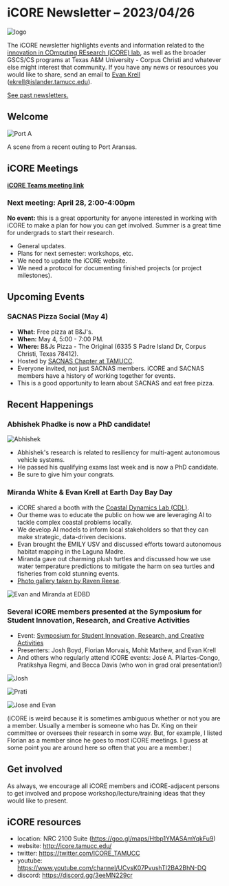 # iCORE Newsletter – 2023/04/26

![logo](../img/logo_plain_sm.jpg)

The iCORE newsletter highlights events and information related to the [innovation in COmputing REsearch (iCORE) lab](https://icore.tamucc.edu/),
as well as the broader GSCS/CS programs at Texas A&M University - Corpus Christi and whatever else might interest that community.
If you have any news or resources you would like to share, send an email to [Evan Krell](https://scholar.google.com/citations?user=jLuwYGAAAAAJ&hl=en) (ekrell@islander.tamucc.edu).

[See past newsletters.](https://github.com/ekrell/icore_website/tree/main/news)

## Welcome

![Port A](../img/portA.jpg)

A scene from a recent outing to Port Aransas. 

## iCORE Meetings

**[iCORE Teams meeting link](https://teams.microsoft.com/l/meetup-join/19%3Ameeting_MDdlZDBiMTgtYzVjNS00YjhhLWE5OTctY2Y5YzMyYTljNzU5%40thread.v2/0?context=%7B%22Tid%22%3A%2234cbfaf1-67a6-4781-a9ca-514eb2550b66%22%2C%22Oid%22%3A%22994c008b-0707-4f3c-8ac0-73b65e733430%22%2C%22MessageId%22%3A%220%22%7D)**

### Next meeting: April 28, 2:00-4:00pm

**No event:** this is a great opportunity for anyone interested in working with iCORE to make a plan for how you can get involved. 
Summer is a great time for undergrads to start their research.

- General updates.
- Plans for next semester: workshops, etc.
- We need to update the iCORE website.
- We need a protocol for documenting finished projects (or project milestones).

## Upcoming Events

### SACNAS Pizza Social (May 4)

- **What:** Free pizza at B&J's.
- **When:** May 4, 5:00 - 7:00 PM.
- **Where:** B&Js Pizza - The Original  (6335 S Padre Island Dr, Corpus Christi, Texas 78412).
- Hosted by [SACNAS Chapter at TAMUCC](https://tamucc.campuslabs.com/engage/organization/tamucc_sacnas).
- Everyone invited, not just SACNAS members. iCORE and SACNAS members have a history of working together for events.
- This is a good opportunity to learn about SACNAS and eat free pizza.

## Recent Happenings

### Abhishek Phadke is now a PhD candidate!

![Abhishek](../img/abhi.jpg)

- Abhishek's research is related to resiliency for multi-agent autonomous vehicle systems.
- He passed his qualifying exams last week and is now a PhD candidate.
- Be sure to give him your congrats. 

### Miranda White & Evan Krell at Earth Day Bay Day

- iCORE shared a booth with the [Coastal Dynamics Lab (CDL)](https://www.coastaldynamicslab.org/).
- Our theme was to educate the public on how we are leveraging AI to tackle complex coastal problems locally.
- We develop AI models to inform local stakeholders so that they can make strategic, data-driven decisions.
- Evan brought the EMILY USV and discussed efforts toward autonomous habitat mapping in the Laguna Madre.
- Miranda gave out charming plush turtles and discussed how we use water temperature predictions to mitigate the harm on sea turtles and fisheries from cold stunning events.
- [Photo gallery taken by Raven Reese](https://conradblucherinstitute.smugmug.com/Photos/20230422-Earth-Day-Bay-Day/).

![Evan and Miranda at EDBD](../img/edbd.png)

### Several iCORE members presented at the Symposium for Student Innovation, Research, and Creative Activities

- Event: [Symposium for Student Innovation, Research, and Creative Activities](https://www.tamucc.edu/research/student-symposium/index.php)
- Presenters: Josh Boyd, Florian Morvais, Mohit Mathew, and Evan Krell
- And others who regularly attend iCORE events: José A. Pilartes-Congo, Pratikshya Regmi, and Becca Davis (who won in grad oral presentation!)

![Josh](../img/josh_ssrs.jpg)

![Prati](../img/prati_ssrs.jpg)

![Jose and Evan](../img/jose_evan_ssrs.jpg)

(iCORE is weird because it is sometimes ambiguous whether or not you are a member. Usually a member is someone who has Dr. King on their committee or oversees their research in some way. But, for example, I listed Florian as a member since he goes to most iCORE meetings. I guess at some point you are around here so often that you are a member.)


## Get involved

As always, we encourage all iCORE members and iCORE-adjacent persons to get involved and propose workshop/lecture/training ideas that they would like to present.

## iCORE resources

- location: NRC 2100 Suite (https://goo.gl/maps/Htbp1YMASAmYqkFu9)
- website: http://icore.tamucc.edu/
- twitter: https://twitter.com/ICORE_TAMUCC
- youtube: https://www.youtube.com/channel/UCvsK07PvushTI2BA2BhN-DQ
- discord: https://discord.gg/3eeMN229cr
